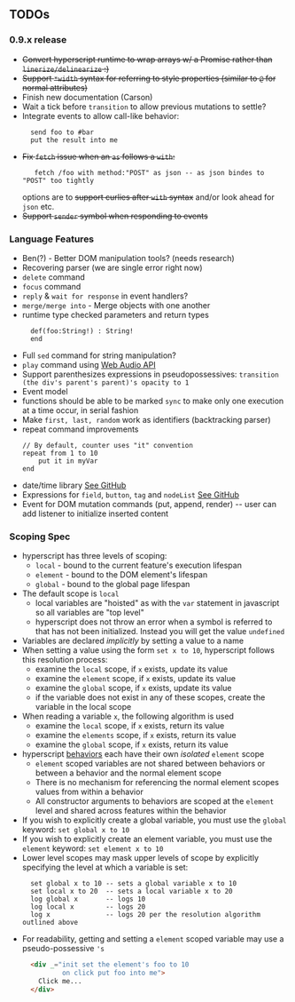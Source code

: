 ## TODOs

### 0.9.x release

* ~~Convert hyperscript runtime to wrap arrays w/ a Promise rather than `linerize/delinearize` :)~~
* ~~Support `*width` syntax for referring to style properties (similar to `@` for normal attributes)~~
* Finish new documentation (Carson)
* Wait a tick before `transition` to allow previous mutations to settle?
* Integrate events to allow call-like behavior:
  ```applescript
    send foo to #bar
    put the result into me
  ```
* ~~Fix `fetch` issue when an `as` follows a `with`:~~
  ```applescript
     fetch /foo with method:"POST" as json -- as json bindes to "POST" too tightly
   ```
  options are to ~~support curlies after `with` syntax~~ and/or look ahead for `json` etc.
* ~~Support `sender` symbol when responding to events~~

### Language Features
* Ben(?) - Better DOM manipulation tools? (needs research)
* Recovering parser (we are single error right now)
* `delete` command
* `focus` command
* `reply` & `wait for response` in event handlers?
* `merge/merge into` - Merge objects with one another
* runtime type checked parameters and return types
  ```text
    def(foo:String!) : String!
    end
  ```
* Full `sed` command for string manipulation?
* `play` command using [Web Audio API](https://developer.mozilla.org/en-US/docs/Web/API/Web_Audio_API)
* Support parenthesizes expressions in pseudopossessives: `transition (the div's parent's parent)'s opacity to 1`
* Event model
* functions should be able to be marked `sync` to make only one execution at a time occur, in serial fashion
* Make `first, last, random` work as identifiers (backtracking parser)
* repeat command improvements
    ```
    // By default, counter uses "it" convention
    repeat from 1 to 10
        put it in myVar
    end

    ```
* date/time library [See GitHub](https://github.com/bigskysoftware/_hyperscript/issues/123)
* Expressions for `field`, `button`, `tag` and `nodeList` [See GitHub](https://github.com/bigskysoftware/_hyperscript/issues/121)
* Event for DOM mutation commands (put, append, render) -- user can add listener to initialize inserted content

### Scoping Spec

* hyperscript has three levels of scoping:
    * `local` - bound to the current feature's execution lifespan
    * `element` - bound to the DOM element's lifespan
    * `global` - bound to the global page lifespan
* The default scope is `local`
    * local variables are "hoisted" as with the `var` statement in javascript so all variables are "top level"
    * hyperscript does not throw an error when a symbol is referred to that has not been initialized.  Instead you
      will get the value `undefined`
* Variables are declared *implicitly* by setting a value to a name
* When setting a value using the form `set x to 10`, hyperscript follows this resolution process:
  * examine the `local` scope, if `x` exists, update its value
  * examine the `element` scope, if `x` exists, update its value
  * examine the `global` scope, if `x` exists, update its value
  * if the variable does not exist in any of these scopes, create the variable in the local scope
* When reading a variable `x`, the following algorithm is used
  * examine the `local` scope, if `x` exists, return its value
  * examine the `elements` scope, if `x` exists, return its value
  * examine the `global` scope, if `x` exists, return its value
* hyperscript [behaviors](/features/behavior/) each have their own *isolated* `element` scope
  * `element` scoped variables are not shared between behaviors or between a behavior and the normal element scope
  * There is no mechanism for referencing the normal element scopes values from within a behavior
  * All constructor arguments to behaviors are scoped at the `element` level and shared across features within the
    behavior
* If you wish to explicitly create a global variable, you must use the `global` keyword: `set global x to 10`
* If you wish to explicitly create an element variable, you must use the `element` keyword: `set element x to 10`
* Lower level scopes may mask upper levels of scope by explicitly specifying the level at which a variable is set:
  ```hyperscript
    set global x to 10 -- sets a global variable x to 10
    set local x to 20  -- sets a local variable x to 20
    log global x       -- logs 10
    log local x        -- logs 20
    log x              -- logs 20 per the resolution algorithm outlined above
  ```
* For readability, getting and setting a `element` scoped variable may use a pseudo-possessive `'s`
  ```html
    <div _="init set the element's foo to 10
            on click put foo into me">
      Click me...
    </div>
  ```
